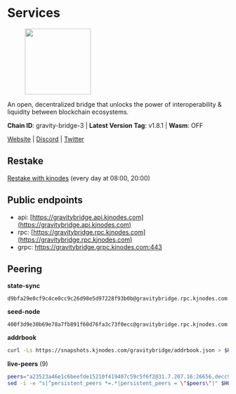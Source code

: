 # Services

<figure><img src="https://raw.githubusercontent.com/kj89/testnet_manuals/main/pingpub/logos/gravitybridge.png" width="150" alt=""><figcaption></figcaption></figure>

An open, decentralized bridge that unlocks the power of  interoperability & liquidity between blockchain ecosystems.

**Chain ID**: gravity-bridge-3 | **Latest Version Tag**: v1.8.1 | **Wasm**: OFF

[Website](https://www.gravitybridge.net) | [Discord](https://discord.gg/ARV8dTSjAk) | [Twitter](https://twitter.com/gravity_bridge)

## Restake

[Restake with kjnodes](https://restake.app/gravitybridge/gravityvaloper1nw3uavthnjwsgrrjzav2wdg9m0pw7k4fc7hvlz) (every day at 08:00, 20:00)
## Public endpoints

* api: [https://gravitybridge.api.kjnodes.com](https://gravitybridge.api.kjnodes.com)
* rpc: [https://gravitybridge.rpc.kjnodes.com](https://gravitybridge.rpc.kjnodes.com)
* grpc: https://gravitybridge.grpc.kjnodes.com:443

## Peering

**state-sync**

```text
d9bfa29e0cf9c4ce0cc9c26d98e5d97228f93b0b@gravitybridge.rpc.kjnodes.com:26656
```

**seed-node**

```text
400f3d9e30b69e78a7fb891f60d76fa3c73f0ecc@gravitybridge.rpc.kjnodes.com:26659
```

**addrbook**
```bash
curl -Ls https://snapshots.kjnodes.com/gravitybridge/addrbook.json > $HOME/.gravity/config/addrbook.json
```

**live-peers** (9)
```bash
peers="a23523a46e1c6beefde15210f419407c59c5f6f2@31.7.207.16:26656,decc9e5b4f785a5b0b2cb6c0fe5b341ebc5d7211@136.244.112.224:26656,35aa2649d5986e9ae3aac47b5b629004c8be1748@95.217.225.212:26656,2b2548493c4653d9c4388e9cd24b670a3cfbd564@185.16.39.3:18656,d9bfa29e0cf9c4ce0cc9c26d98e5d97228f93b0b@65.109.88.38:26656,8bc91ffabd860b6b54766ac3788d7c284e45b964@174.138.30.240:26656,32ec6bad2b67212d2cde5e01554cd2d22940ce03@142.132.154.176:26656,c189b7217b037e50b3456440963f91d027a4df5a@65.108.199.222:26656,ef05d5aca4398f4b217b9bbf08729a1338c67eeb@142.132.193.186:36656"
sed -i -e "s|^persistent_peers *=.*|persistent_peers = \"$peers\"|" $HOME/.gravity/config/config.toml
```
